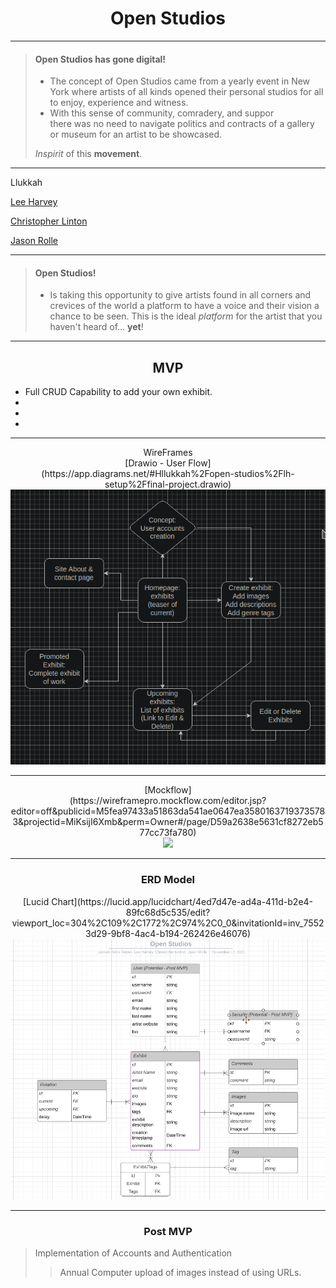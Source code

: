 # <h1><b><div align="center">Open Studios</div></b></h1>

---
  
> #### Open Studios has gone digital!
>
> - The concept of Open Studios came from a yearly event in New York where artists of all kinds opened their personal studios for all to enjoy, experience and witness. 
> - With this sense of community, comradery, and suppor <br> 
    there was no need to navigate politics and contracts of a gallery or museum for an artist to be showcased.
>  
>*Inspirit* of this **movement**.

---


<div align="center><a href="https://www.github.com/llukkah">Llukkah</a></div>
  
  [Lee Harvey](https://github.com/VirtDev337)
  
  [Christopher Linton](https://github.com/Kwyjib0)
  
  [Jason Rolle](https://github.com/JasonRolle1990)

  
 ---
  
> #### Open Studios!
>
> - Is taking this opportunity to give artists found in all corners and crevices of the world a platform to have a voice and their vision a chance to be seen.
> This is the ideal *platform* for the artist that you haven't heard of... **yet**!
>
>
---
  
 ## <div align="center">MVP</div>

- Full CRUD Capability to add your own exhibit.
- 
- 
- 

---

<div align="center">WireFrames</div>

<div align="center">[Drawio - User Flow]</div>
  
<div align="center">(https://app.diagrams.net/#Hllukkah%2Fopen-studios%2Flh-setup%2Ffinal-project.drawio)</div>

<div align="center"><img src="Site-Flow.png"/></div>

---

<div align="center">[Mockflow]</div>
  
<div align="center">(https://wireframepro.mockflow.com/editor.jsp?editor=off&publicid=M5fea97433a51863da541ae0647ea35801637193735783&projectid=MiKsijI6Xmb&perm=Owner#/page/D59a2638e5631cf8272eb577cc73fa780)</div>

<div align="center"><img src="mockflow.png"/></div>

---

<div align="center"><h3> ERD Model </h3></div>

<div align="center">[Lucid Chart](https://lucid.app/lucidchart/4ed7d47e-ad4a-411d-b2e4-89fc68d5c535/edit?viewport_loc=304%2C109%2C1772%2C974%2C0_0&invitationId=inv_75523d29-9bf8-4ac4-b194-262426e46076)</div>

<div align="center"><img src="ERD-Flow.png"/></div>
  
--- 
  
<div align="center"><h3> Post MVP </h3></div>
  
>Implementation of Accounts and Authentication
>
>>Annual Computer upload of images instead of using URLs.
